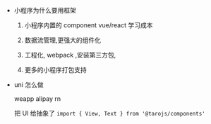 - 小程序为什么要用框架

  1. 小程序内置的 component vue/react 学习成本

  2. 数据流管理,更强大的组件化

  3. 工程化, webpack ,安装第三方包,

  4. 更多的小程序打包支持

- uni 怎么做

  weapp alipay rn

  把 UI 给抽象了 `import { View, Text } from '@tarojs/components'`
